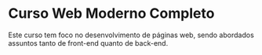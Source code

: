 
 # Curso Web Moderno Completo

Este curso tem foco no desenvolvimento de páginas web, sendo abordados assuntos tanto de front-end quanto de back-end.

